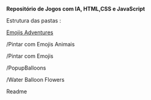 <p><b>Repositório de Jogos com IA, HTML,CSS e JavaScript</b></p>
<p>Estrutura das pastas :</p>
<p><a href="https://jopacheco.github.io/jogos/index.html">Emojis Adventures</a></p>
<p>/Pintar com Emojis Animais</p>
<p>/Pintar com Emojis</p>
<p>/PopupBalloons</p>
<p>/Water Balloon Flowers</p>
<p>Readme</p>
